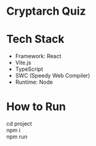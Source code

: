 # Cryptarch Quiz

# Tech Stack

- Framework: React
- Vite.js
- TypeScript
- SWC (Speedy Web Compiler)
- Runtime: Node

# How to Run
cd project <br>
npm i <br>
npm run <script here> (e.g. dev) <br>
  
# Hot Reloads
If on windows using WSL, you may not be able to utilize hot reloads -- see [this](https://github.com/oven-sh/bun/issues/4335#issuecomment-1694387577) <br>
How to fix: [fix by moving the project to the linux filesystem in WSL](https://github.com/microsoft/WSL/issues/4739#issuecomment-571688826)
